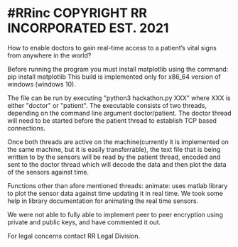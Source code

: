 #RRinc
                            COPYRIGHT RR INCORPORATED EST. 2021
=================================================================================================
How to enable doctors to gain real-time access to a patient’s vital signs from anywhere in the world?

Before running the program you must install matplotlib using the command: pip install matplotlib
This build is implemented only for x86_64 version of windows (windows 10).

The file can be run by executing "python3 hackathon.py XXX" where XXX is either "doctor" or "patient".
The executable consists of two threads, depending on the command line argument doctor/patient.
The doctor thread will need to be started before the patient thread to establish TCP based connections.

Once both threads are active on the machine(currently it is implemented on the same machine, but it is easily transferrable),
the text file that is being written to by the sensors will be read by the patient thread, encoded and sent to the doctor thread which will decode the data
and then plot the data of the sensors against time.

Functions other than afore mentioned threads:
animate: uses matlab library to plot the sensor data against time updating it in real time. We took some help in library documentation for animating the real time sensors.

We were not able to fully able to implement peer to peer encryption using private and public keys, and have commented it out.

For legal concerns contact RR Legal Division.
